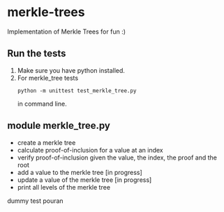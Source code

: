 # merkle-trees
Implementation of Merkle Trees for fun :)

## Run the tests
1. Make sure you have python installed.
2. For merkle_tree tests
    ```
    python -m unittest test_merkle_tree.py
    ```
    in command line.

## module merkle_tree.py
- create a merkle tree
- calculate proof-of-inclusion for a value at an index
- verify proof-of-inclusion given the value, the index, the proof and the root
- add a value to the merkle tree [in progress]
- update a value of the merkle tree [in progress]
- print all levels of the merkle tree

dummy test pouran
